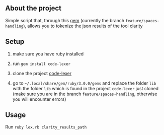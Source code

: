 ## About the project

Simple script that, through this [gem](https://github.com/intersimone999/code-lexer) (currently the branch `feature/spaces-handling`),
allows you to tokenize the json results of the tool [clarity](https://github.com/Omixxx/clarity)

## Setup

1. make sure you have ruby installed

2. run `gem install code-lexer`

3. clone the project [code-lexer](https://github.com/intersimone999/code-lexer)

4. go to `~/.local/share/gem/ruby/3.0.0/gems` and replace the folder `lib` with the folder `lib` which is found in the project `code-lexer` just cloned (make sure you are in the branch `feature/spaces-handling`, otherwise you will encounter errors)

## Usage

Run `ruby lex.rb clarity_results_path`
